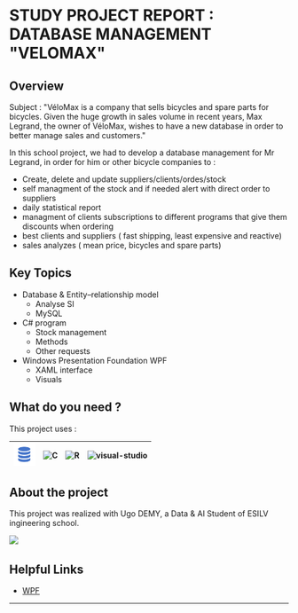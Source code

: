 # STUDY PROJECT REPORT : DATABASE MANAGEMENT "VELOMAX"

## Overview

Subject : "VéloMax is a company that sells bicycles and spare parts for bicycles. Given the huge growth in sales volume in recent years, Max Legrand, the owner of VéloMax, wishes to have a new database in order to better manage sales and customers."

In this school project, we had to develop a database management for Mr Legrand, in order for him or other bicycle companies to : 
- Create, delete and update suppliers/clients/ordes/stock
- self managment of the stock and if needed alert with direct order to suppliers
- daily statistical report 
- managment of clients subscriptions to different programs that give them discounts when ordering
- best clients and suppliers ( fast shipping, least expensive and reactive)
- sales analyzes ( mean price, bicycles and spare parts)


## Key Topics

* Database & Entity–relationship model
  * Analyse SI 
  * MySQL
* C# program
  * Stock management
  * Methods 
  * Other requests
* Windows Presentation Foundation WPF
  * XAML interface
  * Visuals

## What do you need ?

This project uses :

<img title="SQL" alt="SQL" width="40px" src="https://raw.githubusercontent.com/github/explore/master/topics/sql/sql.png">|<img alt="C" title="Csharp" width="40px" src="https://img.icons8.com/color/48/000000/c-sharp-logo.png">|<img title="R" alt="R" width="40px" src="https://img.icons8.com/external-becris-flat-becris/64/000000/external-r-data-science-becris-flat-becris.png">|<img title="visual-studio" alt="visual-studio" width="40px" src="https://img.icons8.com/fluency/48/000000/visual-studio-2019.png">|
|--|--|--|--|


## About the project

This project was realized with Ugo DEMY, a Data & AI Student of ESILV ingineering school.
<p align="left">

<a href = "https://github.com/Nibleash"><img src="https://img.icons8.com/windows/32/000000/github.png"/></a>
</p>

## Helpful Links

* [WPF](https://openclassrooms.com/fr/courses/1293766-les-differents-types-dapplications-pouvant-etre-developpees-avec-le-c)


- - -
